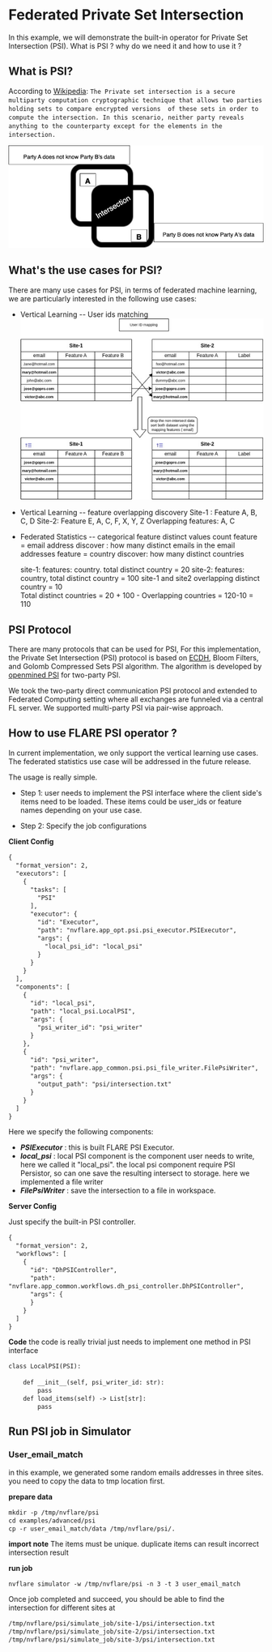# Federated Private Set Intersection

In this example, we will demonstrate the built-in operator for Private Set Intersection (PSI).
What is PSI ? why do we need it and how to use it ?  

## What is PSI?

According to [Wikipedia](https://en.wikipedia.org/wiki/Private_set_intersection): ```The Private set intersection is a
secure multiparty computation cryptographic technique that allows two parties holding sets to compare encrypted versions 
of these sets in order to compute the intersection. In this scenario, neither party reveals anything to the counterparty
except for the elements in the intersection.```

![psi.png](psi.jpg)

## What's the use cases for PSI?

There are many use cases for PSI, in terms of federated machine learning, we are particularly interested in the 
following use cases:
* Vertical Learning -- User ids matching
  ![user_id_match.png](user_id_intersect.png)

* Vertical Learning -- feature overlapping discovery
  Site-1 : Feature A, B, C, D
  Site-2: Feature E, A, C, F, X, Y, Z
  Overlapping features: A, C

* Federated Statistics -- categorical feature distinct values count
  feature = email address
  discover :  how many distinct emails in the email addresses
  feature = country
  discover: how many distinct countries

  site-1:   features: country.  total distinct country = 20
  site-2:   features: country,  total distinct country = 100
  site-1 and site2 overlapping distinct country = 10  
  Total distinct countries = 20 + 100 - Overlapping countries  = 120-10 = 110

## PSI Protocol

There are many protocols that can be used for PSI, For this implementation, the Private Set Intersection (PSI) protocol is based on [ECDH](https://en.wikipedia.org/wiki/Elliptic-curve_Diffie%E2%80%93Hellman),
Bloom Filters, and Golomb Compressed Sets PSI algorithm. The algorithm is developed by [openmined PSI](https://github.com/OpenMined/PSI)
for two-party PSI.

We took the two-party direct communication PSI protocol and extended to Federated Computing setting where all exchanges are
funneled via a central FL server. We supported multi-party PSI via pair-wise approach.

## How to use FLARE PSI operator ? 

In current implementation, we only support the vertical learning use cases. The federated statistics use case will be 
addressed in the future release. 

The usage is really simple. 

* Step 1: user needs to implement the PSI interface where the client side's items need to be loaded.
These items could be user_ids or feature names depending on your use case.

* Step 2: Specify the job configurations

**Client Config**
```
{
  "format_version": 2,
  "executors": [
    {
      "tasks": [
        "PSI"
      ],
      "executor": {
        "id": "Executor",
        "path": "nvflare.app_opt.psi.psi_executor.PSIExecutor",
        "args": {
          "local_psi_id": "local_psi"
        }
      }
    }
  ],
  "components": [
    {
      "id": "local_psi",
      "path": "local_psi.LocalPSI",
      "args": {
        "psi_writer_id": "psi_writer"
      }
    },
    {
      "id": "psi_writer",
      "path": "nvflare.app_common.psi.psi_file_writer.FilePsiWriter",
      "args": {
        "output_path": "psi/intersection.txt"
      }
    }
  ]
}

```
Here we specify the following components:

* **_PSIExecutor_** : this is built FLARE PSI Executor. 
* **_local_psi_** : local PSI component is the component user needs to write, here we called it "local_psi". 
the local psi component require PSI Persistor, so can one save the resulting intersect to storage. here we implemented
a file writer
* **_FilePsiWriter_** : save the intersection to a file in workspace.  

**Server Config**

Just specify the built-in PSI controller. 
```
{
  "format_version": 2,
  "workflows": [
    {
      "id": "DhPSIController",
      "path": "nvflare.app_common.workflows.dh_psi_controller.DhPSIController",
      "args": {
      }
    }
  ]
}

```
**Code**
 the code is really trivial just needs to implement one method in PSI interface

```
class LocalPSI(PSI):

    def __init__(self, psi_writer_id: str):
        pass
    def load_items(self) -> List[str]:
        pass

```

## Run PSI job in Simulator

### User_email_match 
   in this example, we generated some random emails addresses in three sites. 
   you need to copy the data to tmp location first. 

**prepare data**
```
mkdir -p /tmp/nvflare/psi    
cd examples/advanced/psi 
cp -r user_email_match/data /tmp/nvflare/psi/.
```   
**import note**
   The items must be unique. duplicate items can result incorrect intersection result

**run job** 
```
nvflare simulator -w /tmp/nvflare/psi -n 3 -t 3 user_email_match
```
Once job completed and succeed, you should be able to find the intersection for different sites at

```
/tmp/nvflare/psi/simulate_job/site-1/psi/intersection.txt 
/tmp/nvflare/psi/simulate_job/site-2/psi/intersection.txt 
/tmp/nvflare/psi/simulate_job/site-3/psi/intersection.txt  
```